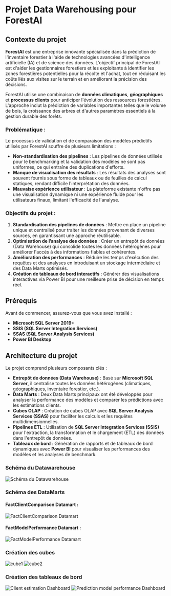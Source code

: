 # Projet Data Warehousing pour ForestAI

## Contexte du projet

**ForestAI** est une entreprise innovante spécialisée dans la prédiction de l'inventaire forestier à l'aide de technologies avancées d'intelligence artificielle (IA) et de science des données. L'objectif principal de ForestAI est d'aider les gestionnaires forestiers et les exploitants à identifier les zones forestières potentielles pour la récolte et l'achat, tout en réduisant les coûts liés aux visites sur le terrain et en améliorant la précision des décisions.

ForestAI utilise une combinaison de **données climatiques**, **géographiques** et **processus clients** pour anticiper l'évolution des ressources forestières. L'approche inclut la prédiction de variables importantes telles que le volume de bois, la croissance des arbres et d'autres paramètres essentiels à la gestion durable des forêts.

### Problématique :
Le processus de validation et de comparaison des modèles prédictifs utilisés par ForestAI souffre de plusieurs limitations :
- **Non-standardisation des pipelines** : Les pipelines de données utilisés pour le benchmarking et la validation des modèles ne sont pas uniformes, ce qui entraîne des duplications d'efforts.
- **Manque de visualisation des résultats** : Les résultats des analyses sont souvent fournis sous forme de tableaux ou de feuilles de calcul statiques, rendant difficile l'interprétation des données.
- **Mauvaise expérience utilisateur** : La plateforme existante n'offre pas une visualisation dynamique ni une expérience fluide pour les utilisateurs finaux, limitant l'efficacité de l'analyse.

### Objectifs du projet :
1. **Standardisation des pipelines de données** : Mettre en place un pipeline unique et centralisé pour traiter les données provenant de diverses sources, en garantissant une approche réutilisable.
2. **Optimisation de l’analyse des données** : Créer un entrepôt de données (Data Warehouse) qui consolide toutes les données hétérogènes pour améliorer l'accès à des informations fiables et cohérentes.
3. **Amélioration des performances** : Réduire les temps d'exécution des requêtes et des analyses en introduisant un stockage intermédiaire et des Data Marts optimisés.
4. **Création de tableaux de bord interactifs** : Générer des visualisations interactives via Power BI pour une meilleure prise de décision en temps réel.


## Prérequis
Avant de commencer, assurez-vous que vous avez installé :
- **Microsoft SQL Server 2019+**
- **SSIS (SQL Server Integration Services)**
- **SSAS (SQL Server Analysis Services)**
- **Power BI Desktop**


## Architecture du projet
Le projet comprend plusieurs composants clés :
- **Entrepôt de données (Data Warehouse)** : Basé sur **Microsoft SQL Server**, il centralise toutes les données hétérogènes (climatiques, géographiques, inventaire forestier, etc.).
- **Data Marts** : Deux Data Marts principaux ont été développés pour analyser la performance des modèles et comparer les prédictions avec les estimations clients.
- **Cubes OLAP** : Création de cubes OLAP avec **SQL Server Analysis Services (SSAS)** pour faciliter les calculs et les requêtes multidimensionnelles.
- **Pipelines ETL** : Utilisation de **SQL Server Integration Services (SSIS)** pour l'extraction, la transformation et le chargement (ETL) des données dans l'entrepôt de données.
- **Tableaux de bord** : Génération de rapports et de tableaux de bord dynamiques avec **Power BI** pour visualiser les performances des modèles et les analyses de benchmark.

### Schéma du Datawarehouse
![Schéma du Datawarehouse](images/datawarehouse_schema.png)

### Schéma des DataMarts
#### FactClientComparison Datamart :
![FactClientComparison Datamart](./images/FactClientComparison_Datamart.png)

#### FactModelPerformance Datamart :
![FactModelPerformance Datamart](./images/FactModelPerformance_Datamart.png)

### Création des cubes
![cube1](./images/Cube1.png)
![cube2](./images/Cube2.png)


### Création des tableaux de bord
![Client estimation Dashboard ](./images/Client_estimation_Dashboard.png)
![Prediction model performance Dashboard](./images/Prediction_model_performance_Dashboard.png)

